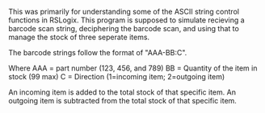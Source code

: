 This was primarily for understanding some of the ASCII string control functions in RSLogix. This program is supposed to simulate recieving a barcode scan string, deciphering the barcode scan, and using that to manage the stock of three seperate items.

The barcode strings follow the format of "AAA-BB:C". 

Where AAA = part number (123, 456, and 789)
BB = Quantity of the item in stock (99 max)
C = Direction (1=incoming item; 2=outgoing item)

An incoming item is added to the total stock of that specific item. An outgoing item is subtracted from the total stock of that specific item.
